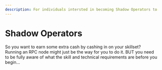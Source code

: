 ```yaml
---
description: For individuals intersted in becoming Shadow Operators to contribute high quality compute to the Shadow Cloud in exchange for rewards.
---
```


# Shadow Operators

So you want to earn some extra cash by cashing in on your skillset? Running an RPC node might just be the way for you to do it. BUT you need to be fully aware of what the skill and technical requirements are before you begin...
